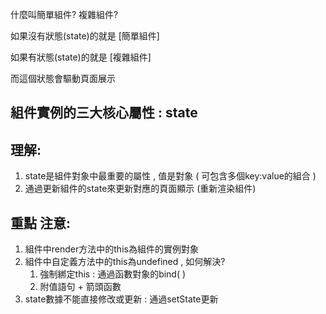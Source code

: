 什麼叫簡單組件? 複雜組件?

如果沒有狀態(state)的就是 [簡單組件]

如果有狀態(state)的就是 [複雜組件]

而這個狀態會驅動頁面展示



## 組件實例的三大核心屬性 :  state

## 理解:

1. state是組件對象中最重要的屬性 , 值是對象  ( 可包含多個key:value的組合 )
2. 通過更新組件的state來更新對應的頁面顯示 (重新渲染組件)

## 重點 注意:

1. 組件中render方法中的this為組件的實例對象
2. 組件中自定義方法中的this為undefined , 如何解決?
   1. 強制綁定this : 通過函數對象的bind( )
   2. 附值語句 + 箭頭函數
3. state數據不能直接修改或更新 : 通過setState更新

